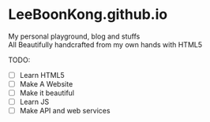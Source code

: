 # LeeBoonKong.github.io
My personal playground, blog and stuffs  
All Beautifully handcrafted from my own hands with HTML5  

TODO:  
- [ ] Learn HTML5
- [ ] Make A Website  
- [ ] Make it beautiful  
- [ ] Learn JS  
- [ ] Make API and web services
